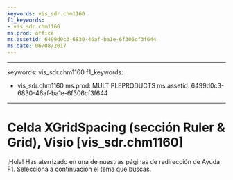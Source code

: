 ```yaml
---
keywords: vis_sdr.chm1160
f1_keywords:
- vis_sdr.chm1160
ms.prod: office
ms.assetid: 6499d0c3-6830-46af-ba1e-6f306cf3f644
ms.date: 06/08/2017
---
```


---
keywords: vis_sdr.chm1160
f1_keywords:
- vis_sdr.chm1160
ms.prod: MULTIPLEPRODUCTS
ms.assetid: 6499d0c3-6830-46af-ba1e-6f306cf3f644
---


# Celda XGridSpacing (sección Ruler &amp; Grid), Visio [vis_sdr.chm1160]

¡Hola! Has aterrizado en una de nuestras páginas de redirección de Ayuda F1. Selecciona a continuación el tema que buscas.



